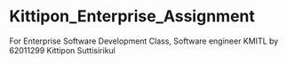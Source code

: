 # Kittipon_Enterprise_Assignment
For Enterprise Software Development Class, Software engineer KMITL by 62011299 Kittipon Suttisirikul
